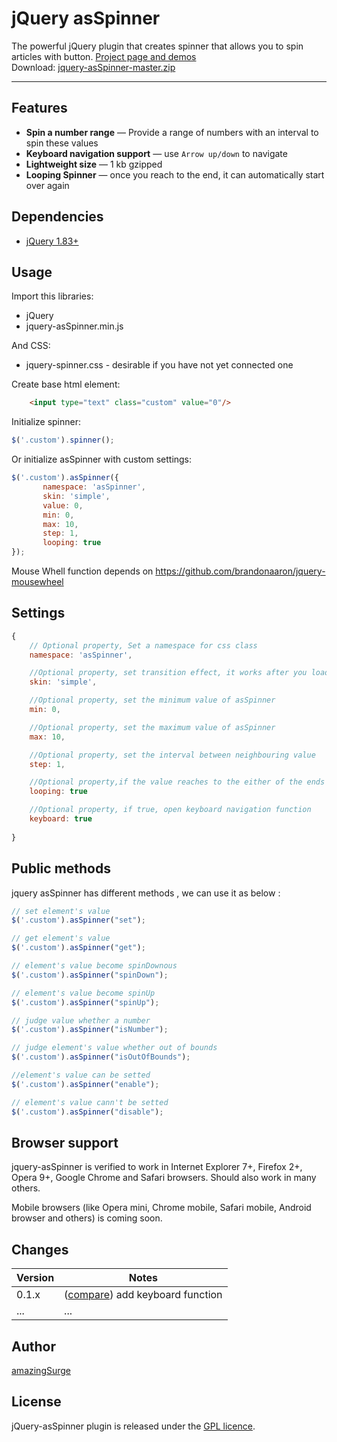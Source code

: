 # jQuery asSpinner

The powerful jQuery plugin that creates spinner that allows you to spin articles with button. <a href="http://amazingsurge.github.io/jquery-asSpinner/">Project page and demos</a><br />
Download: <a href="https://github.com/amazingSurge/jquery-asSpinner/archive/master.zip">jquery-asSpinner-master.zip</a>

***

## Features

* **Spin a number range** — Provide a range of numbers with an interval to spin these values
* **Keyboard navigation support** — use `Arrow up/down` to navigate
* **Lightweight size** — 1 kb gzipped
* **Looping Spinner** — once you reach to the end, it can automatically start over again

## Dependencies
* <a href="http://jquery.com/" target="_blank">jQuery 1.83+</a>

## Usage

Import this libraries:
* jQuery
* jquery-asSpinner.min.js

And CSS:
* jquery-spinner.css - desirable if you have not yet connected one


Create base html element:
```html
    <input type="text" class="custom" value="0"/>
```

Initialize spinner:
```javascript
$('.custom').spinner();
```

Or initialize asSpinner with custom settings:
```javascript
$('.custom').asSpinner({
       namespace: 'asSpinner',
       skin: 'simple',
       value: 0,
       min: 0,
       max: 10,
       step: 1,
       looping: true
});
```

Mouse Whell function depends on https://github.com/brandonaaron/jquery-mousewheel

## Settings

```javascript
{
    // Optional property, Set a namespace for css class
    namespace: 'asSpinner',

    //Optional property, set transition effect, it works after you load specified skin file
    skin: 'simple',

    //Optional property, set the minimum value of asSpinner
    min: 0,

    //Optional property, set the maximum value of asSpinner
    max: 10,

    //Optional property, set the interval between neighbouring value
    step: 1,

    //Optional property,if the value reaches to the either of the ends in the provided range，list it starts over from the other end on setting the value to this option as true.
    looping: true

    //Optional property, if true, open keyboard navigation function
    keyboard: true
      
}
```

## Public methods

jquery asSpinner has different methods , we can use it as below :
```javascript
// set element's value
$('.custom').asSpinner("set");

// get element's value
$('.custom').asSpinner("get");

// element's value become spinDownous
$('.custom').asSpinner("spinDown");

// element's value become spinUp
$('.custom').asSpinner("spinUp");

// judge value whether a number
$('.custom').asSpinner("isNumber");

// judge element's value whether out of bounds
$('.custom').asSpinner("isOutOfBounds");

//element's value can be setted
$('.custom').asSpinner("enable");

// element's value cann't be setted
$('.custom').asSpinner("disable");
```

## Browser support
jquery-asSpinner is verified to work in Internet Explorer 7+, Firefox 2+, Opera 9+, Google Chrome and Safari browsers. Should also work in many others.

Mobile browsers (like Opera mini, Chrome mobile, Safari mobile, Android browser and others) is coming soon.

## Changes

| Version | Notes                                                            |
|---------|------------------------------------------------------------------|
|   0.1.x | ([compare][compare-1.1]) add keyboard function                   |
|     ... | ...                                                              |

[compare-1.1]: https://github.com/amazingSurge/jquery-asSpinner/compare/v1.1.0...v1.2.0

## Author
[amazingSurge](http://amazingSurge.com)

## License
jQuery-asSpinner plugin is released under the <a href="https://github.com/amazingSurge/jquery-asSpinner/blob/master/LICENCE.GPL" target="_blank">GPL licence</a>.


